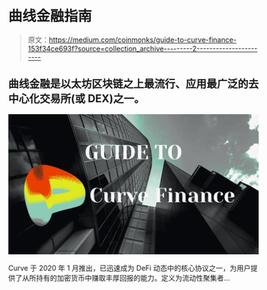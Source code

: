 # 曲线金融指南

> 原文：<https://medium.com/coinmonks/guide-to-curve-finance-153f34ce693f?source=collection_archive---------2----------------------->

## 曲线金融是以太坊区块链之上最流行、应用最广泛的去中心化交易所(或 DEX)之一。

![](img/5e92461aaebad8247139dddb1dd6acec.png)

Curve 于 2020 年 1 月推出，已迅速成为 DeFi 动态中的核心协议之一，为用户提供了从所持有的加密货币中赚取丰厚回报的能力。定义为流动性聚集者…